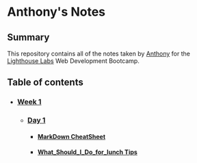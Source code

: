 # Anthony's Notes

## Summary

This repository contains all of the notes taken by [Anthony](https://github.com/MOGARRR) for the [Lighthouse Labs](https://www.lighthouselabs.ca/?gad_source=1&gclid=Cj0KCQjwmt24BhDPARIsAJFYKk0EUqbhqAVYuuVdOKiCApQBOY-EYQUzz65eDQCNyw-1jrxbytcMqr8aAq4EEALw_wcB) Web Development Bootcamp.

## Table of contents
- ### [Week 1](/Week_1/)
  - ### [Day 1](/Week_1/Day_1/)
    - #### [MarkDown CheatSheet](https://github.com/adam-p/markdown-here/wiki/Markdown-Cheatsheet)
    - #### [What_Should_I_Do_for_lunch Tips ](/Week_1/Day_1/What_Should_I_Do_for_Lunch_Tips.md)
